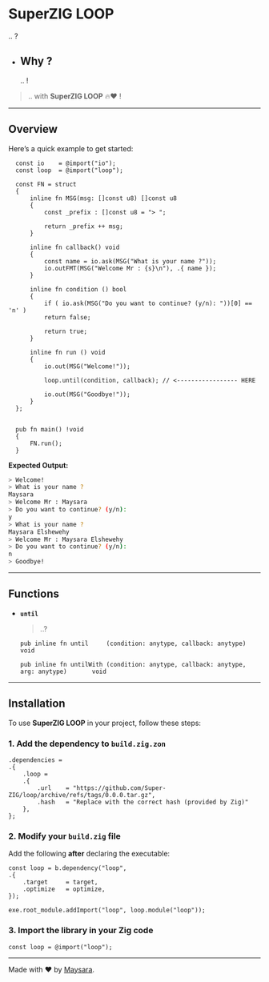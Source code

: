# **SuperZIG LOOP**  

.. ? 

- ## **Why ?**  

    .. ! 

> .. with **SuperZIG LOOP** 🔥❤️ !  

---

## **Overview**  

Here’s a quick example to get started:  

```zig
  const io    = @import("io");
  const loop  = @import("loop");

  const FN = struct
  {
      inline fn MSG(msg: []const u8) []const u8 
      {
          const _prefix : []const u8 = "> ";

          return _prefix ++ msg;
      }

      inline fn callback() void 
      {
          const name = io.ask(MSG("What is your name ?"));
          io.outFMT(MSG("Welcome Mr : {s}\n"), .{ name });
      }

      inline fn condition () bool
      {
          if ( io.ask(MSG("Do you want to continue? (y/n): "))[0] == 'n' )
          return false;

          return true;
      }

      inline fn run () void
      {
          io.out(MSG("Welcome!"));

          loop.until(condition, callback); // <----------------- HERE

          io.out(MSG("Goodbye!"));
      }
  };


  pub fn main() !void
  {
      FN.run();
  }
```

**Expected Output:**  

```bash
> Welcome!
> What is your name ?
Maysara
> Welcome Mr : Maysara
> Do you want to continue? (y/n): 
y
> What is your name ?
Maysara Elshewehy
> Welcome Mr : Maysara Elshewehy
> Do you want to continue? (y/n):
n
> Goodbye!
```

---

## **Functions**  

- **`until`**

    >..?

    ```zig
    pub inline fn until     (condition: anytype, callback: anytype)                     void
    ```

    ```zig
    pub inline fn untilWith (condition: anytype, callback: anytype, arg: anytype)       void 
    ```
    
---

## **Installation**  

To use **SuperZIG LOOP** in your project, follow these steps:  

### 1. Add the dependency to `build.zig.zon`  

```zig
.dependencies = 
.{
    .loop = 
    .{
        .url    = "https://github.com/Super-ZIG/loop/archive/refs/tags/0.0.0.tar.gz",
        .hash   = "Replace with the correct hash (provided by Zig)"
    },
};
```

### 2. Modify your `build.zig` file  

Add the following **after** declaring the executable:  

```zig
const loop = b.dependency("loop",
.{
    .target     = target,
    .optimize   = optimize,
});

exe.root_module.addImport("loop", loop.module("loop"));
```

### 3. Import the library in your Zig code  

```zig
const loop = @import("loop");
```

---

Made with ❤️ by [Maysara](http://github.com/maysara-elshewehy).